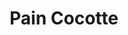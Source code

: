 ---
layout: recette-v2
categories: [recettes]
hidden: true
lang: fr
sitemap: true
title: Pain Cocotte
type: obsolete
---